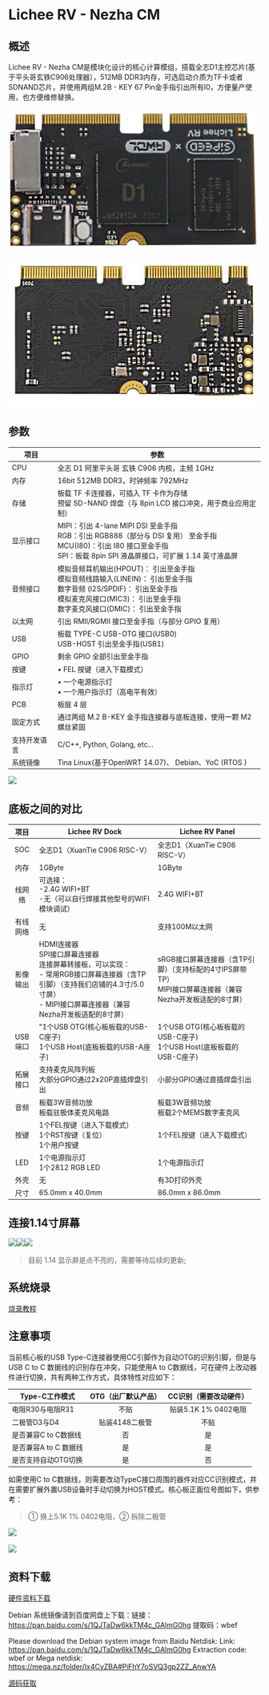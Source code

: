 # Lichee RV - Nezha CM

## 概述
Lichee RV - Nezha CM是模块化设计的核心计算模组，搭载全志D1主控芯片(基于平头哥玄铁C906处理器），512MB DDR3内存，可选启动介质为TF卡或者SDNAND芯片，并使用两组M.2B - KEY 67 Pin金手指引出所有l0，方便量产使用，也方便维修替换。

![](./../assets/RV/D1-4.jpg)

![](./../assets/RV/D1-back.jpg)

## 参数

| 项目 | 参数 |
| --- | --- |
| CPU | 全志 D1 阿里平头哥 玄铁 C906 内核，主频 1GHz |
| 内存 | 16bit 512MB DDR3，时钟频率 792MHz |
| 存储 | 板载 TF 卡连接器，可插入 TF 卡作为存储 <br>预留 SD-NAND 焊盘（与 8pin LCD 接口冲突，用于商业应用定制） |
| 显示接口 | MIPI：引出 4-lane MIPI DSI 至金手指 <br>RGB：引出 RGB888（部分与 DSI 复用） 至金手指 <br>MCU(I80)：引出 I80 接口至金手指 <br>SPI：板载 8pin SPI 液晶屏接口，可扩展 1.14 英寸液晶屏 |
| 音频接口 | 模拟音频耳机输出(HPOUT)： 引出至金手指 <br>模拟音频线路输入(LINEIN)： 引出至金手指 <br>数字音频 (I2S/SPDIF)： 引出至金手指 <br>模拟麦克风接口(MIC3)： 引出至金手指 <br>数字麦克风接口(DMIC)： 引出至金手指 |
| 以太网 | 引出 RMII/RGMII 接口至金手指（与部分 GPIO 复用） |
| USB | 板载 TYPE-C USB-OTG 接口(USB0) <br>USB-HOST 引出至金手指(USB1) |
| GPIO | 剩余 GPIO 全部引出至金手指 |
| 按键 | • FEL 按键（进入下载模式）|
| 指示灯 | • 一个电源指示灯 <br>• 一个用户指示灯（高电平有效） |
|PCB | 板层 4 层 |
| 固定方式 | 通过两组 M.2 B-KEY 金手指连接器与底板连接，使用一颗 M2 螺丝紧固 |
| 支持开发语言 | C/C++, Python, Golang, etc... |
| 系统镜像 | Tina Linux(基于OpenWRT 14.07)、 Debian、YoC (RTOS ) |


![](./../assets/RV/D1-pin.png)

## 底板之间的对比

| 项目 | Lichee RV Dock | Lichee RV Panel |
| :---: | --- | --- |
| SOC | 全志D1（XuanTie C906 RISC-V） | 全志D1（XuanTie C906 RISC-V） |
| 内存 | 1GByte | 1GByte |
| 线网络 | 可选择：<br>-2.4G WIFI+BT<br>-无（可以自行焊接其他型号的WIFI模块调试）	| 2.4G WIFI+BT |
| 有线网络 | 无	| 支持100M以太网 |
| 影像输出 | HDMI连接器 <br>SPI接口屏幕连接器 <br>连接屏幕转接板，可以实现：<br>-  常用RGB接口屏幕连接器（含TP引脚）（支持我们店铺的4.3寸/5.0寸屏）<br>-  MIPI接口屏幕连接器（兼容Nezha开发板适配的8寸屏） | sRGB接口屏幕连接器（含TP引脚）（支持标配的4寸IPS屏带TP） <br>MIPI接口屏幕连接器（兼容Nezha开发板适配的8寸屏）|
| USB端口 | "1个USB OTG(核心板板载的USB-C座子) <br> 1个USB Host(底板板载的USB-A座子) | 1个USB OTG(核心板板载的USB-C座子) <br>1个USB Host(底板板载的USB-C座子) |  
| 拓展接口 | 支持麦克风阵列板<br>大部分GPIO通过2x20P直插焊盘引出 | 小部分GPIO通过直插焊盘引出 |
| 音频 | 板载3W音频功放 <br>板载驻极体麦克风电路 | 板载3W音频功放 <br>板载2个MEMS数字麦克风 |
| 按键	| 1个FEL按键（进入下载模式）<br>1个RST按键（复位）<br>1个用户按键 | 1个FEL按键（进入下载模式） |
| LED | 1个电源指示灯<br>1个2812 RGB LED | 1个电源指示灯 |
| 外壳 | 无 | 有3D打印外壳 |
| 尺寸 | 65.0mm x 40.0mm | 86.0mm x 86.0mm |



## 连接1.14寸屏幕

![](./../assets/RV/D1-1.png)![](./../assets/RV/D1-2.png)![](./../assets/RV/D1-3.png)

> 目前 1.14 显示屏是点不亮的，需要等待后续的更新;

## 系统烧录

[烧录教程](./flash.md)

## 注意事项

当前核心板的USB Type-C连接器使用CC引脚作为自动OTG的识别引脚，但是与USB C to C 数据线的识别存在冲突，只能使用A to C数据线，可在硬件上改动器件进行切换，共有两种工作方式，具体特性对应如下：

| Type-C工作模式 | OTG（出厂默认产品） | CC识别（需要改动硬件） |
| --- | :---: | :---: |
| 电阻R30与电阻R31 | 不贴 | 贴装5.1K 1% 0402电阻 |
| 二极管D3与D4 | 贴装4148二极管 | 不贴 |
| 是否兼容C to C数据线 | 否 | 是 |
| 是否兼容A to C 数据线 | 是 | 是 |
| 是否支持自动OTG切换 | 是 | 否 |

如需使用C to C数据线，则需要改动TypeC接口周围的器件对应CC识别模式，并在需要扩展外置USB设备时手动切换为HOST模式。核心板正面位号图如下，供参考：
> ① 换上5.1K 1% 0402电阻，② 拆除二极管

![](./../assets/RV/other.png)

![](./../assets/RV/D1Core2.png)


## 资料下载
[硬件资料下载](https://dl.sipeed.com/shareURL/LICHEE/D1/Lichee_RV/HDK)

Debian 系统镜像请到百度网盘上下载：链接：<https://pan.baidu.com/s/1QJTaDw6kkTM4c_GAlmG0hg>  提取码：wbef

Please download the Debian system image from Baidu Netdisk: Link: <https://pan.baidu.com/s/1QJTaDw6kkTM4c_GAlmG0hg> Extraction code: wbef
or Mega netdisk: <https://mega.nz/folder/lx4CyZBA#PiFhY7oSVQ3gp2ZZ_AnwYA>

[源码获取](/hardware/zh/lichee/RV/user.html#BSP-SDK-开发指南)